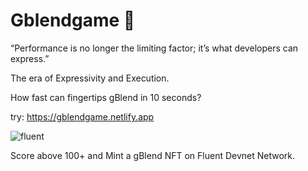 # Gblendgame 🎨

“Performance is no longer the limiting factor; it’s what developers can express.”

The era of Expressivity and Execution.

How fast can fingertips gBlend in 10 seconds?

try: https://gblendgame.netlify.app

![fluent](https://github.com/user-attachments/assets/f7026cde-7cb1-4cfa-905e-2f0fcf464eb6)

Score above 100+ and Mint a gBlend NFT on Fluent Devnet Network.
